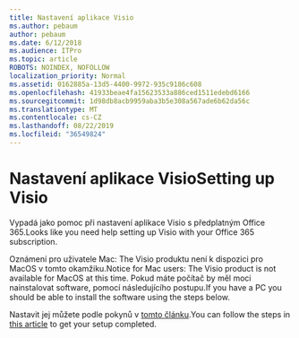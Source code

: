 ```yaml
---
title: Nastavení aplikace Visio
ms.author: pebaum
author: pebaum
ms.date: 6/12/2018
ms.audience: ITPro
ms.topic: article
ROBOTS: NOINDEX, NOFOLLOW
localization_priority: Normal
ms.assetid: 0162885a-13d5-4400-9972-935c9186c608
ms.openlocfilehash: 41933beae4fa15623533a886ced1511edebd6166
ms.sourcegitcommit: 1d98db8acb9959aba3b5e308a567ade6b62da56c
ms.translationtype: MT
ms.contentlocale: cs-CZ
ms.lasthandoff: 08/22/2019
ms.locfileid: "36549824"
---
```

# <a name="setting-up-visio"></a><span data-ttu-id="fa8a4-102">Nastavení aplikace Visio</span><span class="sxs-lookup"><span data-stu-id="fa8a4-102">Setting up Visio</span></span>

<span data-ttu-id="fa8a4-103">Vypadá jako pomoc při nastavení aplikace Visio s předplatným Office 365.</span><span class="sxs-lookup"><span data-stu-id="fa8a4-103">Looks like you need help setting up Visio with your Office 365 subscription.</span></span>
  
<span data-ttu-id="fa8a4-104">Oznámení pro uživatele Mac: The Visio produktu není k dispozici pro MacOS v tomto okamžiku.</span><span class="sxs-lookup"><span data-stu-id="fa8a4-104">Notice for Mac users: The Visio product is not available for MacOS at this time.</span></span> <span data-ttu-id="fa8a4-105">Pokud máte počítač by měl moci nainstalovat software, pomocí následujícího postupu.</span><span class="sxs-lookup"><span data-stu-id="fa8a4-105">If you have a PC you should be able to install the software using the steps below.</span></span>
  
<span data-ttu-id="fa8a4-106">Nastavit jej můžete podle pokynů v [tomto článku](https://support.office.com/article/f98f21e3-aa02-4827-9167-ddab5b025710.aspx).</span><span class="sxs-lookup"><span data-stu-id="fa8a4-106">You can follow the steps in [this article](https://support.office.com/article/f98f21e3-aa02-4827-9167-ddab5b025710.aspx) to get your setup completed.</span></span> 
  

